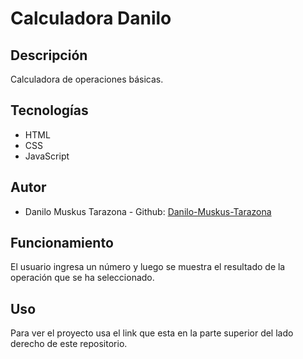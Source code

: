 # **Calculadora Danilo**

## **Descripción**

Calculadora de operaciones básicas.

## **Tecnologías**

- HTML
- CSS
- JavaScript

## **Autor**

- Danilo Muskus Tarazona - Github: [Danilo-Muskus-Tarazona](https://github.com/Danil0-1) 

## **Funcionamiento**

El usuario ingresa un número y luego se muestra el resultado de la operación que se ha seleccionado.

## **Uso**

Para ver el proyecto usa el link que esta en la parte superior del lado derecho de este repositorio.